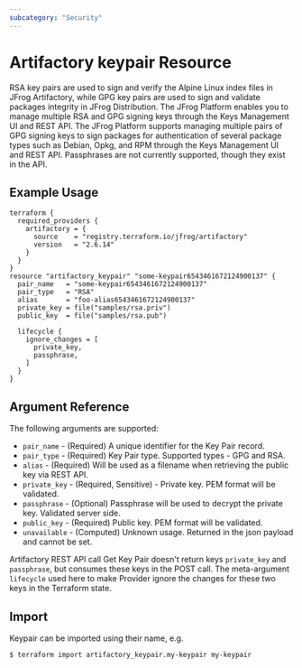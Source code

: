 ```yaml
---
subcategory: "Security"
---
```

# Artifactory keypair Resource

RSA key pairs are used to sign and verify the Alpine Linux index files in JFrog Artifactory, while GPG key pairs are 
used to sign and validate packages integrity in JFrog Distribution. The JFrog Platform enables you to manage multiple 
RSA and GPG signing keys through the Keys Management UI and REST API. The JFrog Platform supports managing multiple 
pairs of GPG signing keys to sign packages for authentication of several package types such as Debian, Opkg, and RPM 
through the Keys Management UI and REST API.
Passphrases are not currently supported, though they exist in the API.


## Example Usage

```hcl
terraform {
  required_providers {
    artifactory = {
      source    = "registry.terraform.io/jfrog/artifactory"
      version   = "2.6.14"
    }
  }
}
resource "artifactory_keypair" "some-keypair6543461672124900137" {
  pair_name   = "some-keypair6543461672124900137"
  pair_type   = "RSA"
  alias       = "foo-alias6543461672124900137"
  private_key = file("samples/rsa.priv")
  public_key  = file("samples/rsa.pub")
  
  lifecycle {
    ignore_changes = [
      private_key,
      passphrase,
    ]
  }
}
```

## Argument Reference

The following arguments are supported:

* `pair_name` - (Required) A unique identifier for the Key Pair record.
* `pair_type` - (Required) Key Pair type. Supported types - GPG and RSA.
* `alias` - (Required) Will be used as a filename when retrieving the public key via REST API.
* `private_key` - (Required, Sensitive)  - Private key. PEM format will be validated.
* `passphrase` - (Optional) Passphrase will be used to decrypt the private key. Validated server side.
* `public_key` - (Required) Public key. PEM format will be validated.
* `unavailable` - (Computed) Unknown usage. Returned in the json payload and cannot be set.

Artifactory REST API call Get Key Pair doesn't return keys `private_key` and `passphrase`, but consumes these keys in the POST call.
The meta-argument `lifecycle` used here to make Provider ignore the changes for these two keys in the Terraform state.

## Import

Keypair can be imported using their name, e.g.

```
$ terraform import artifactory_keypair.my-keypair my-keypair
```